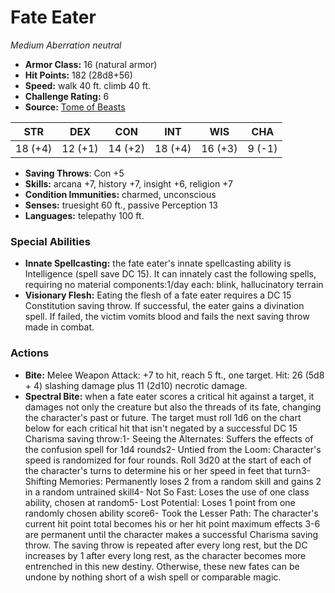 # Fate Eater

*Medium* *Aberration* *neutral*

- **Armor Class:** 16 (natural armor)
- **Hit Points:** 182 (28d8+56)
- **Speed:** walk 40 ft. climb 40 ft.
- **Challenge Rating:** 6
- **Source:** [Tome of Beasts](https://koboldpress.com/kpstore/product/tome-of-beasts-for-5th-edition-print/)

| STR | DEX | CON | INT | WIS | CHA |
| --- | --- | --- | --- | --- | --- |
| 18 (+4) | 12 (+1) | 14 (+2) | 18 (+4) | 16 (+3) | 9 (-1) |

- **Saving Throws**: Con +5
- **Skills:** arcana +7, history +7, insight +6, religion +7
- **Condition Immunities:** charmed, unconscious
- **Senses:** truesight 60 ft., passive Perception 13
- **Languages:** telepathy 100 ft.
### Special Abilities
- **Innate Spellcasting:** the fate eater's innate spellcasting ability is Intelligence (spell save DC 15). It can innately cast the following spells, requiring no material components:1/day each: blink, hallucinatory terrain
- **Visionary Flesh:** Eating the flesh of a fate eater requires a DC 15 Constitution saving throw. If successful, the eater gains a divination spell. If failed, the victim vomits blood and fails the next saving throw made in combat.
### Actions
- **Bite:** Melee Weapon Attack: +7 to hit, reach 5 ft., one target. Hit: 26 (5d8 + 4) slashing damage plus 11 (2d10) necrotic damage.
- **Spectral Bite:** when a fate eater scores a critical hit against a target, it damages not only the creature but also the threads of its fate, changing the character's past or future. The target must roll 1d6 on the chart below for each critical hit that isn't negated by a successful DC 15 Charisma saving throw:1- Seeing the Alternates: Suffers the effects of the confusion spell for 1d4 rounds2- Untied from the Loom: Character's speed is randomized for four rounds. Roll 3d20 at the start of each of the character's turns to determine his or her speed in feet that turn3- Shifting Memories: Permanently loses 2 from a random skill and gains 2 in a random untrained skill4- Not So Fast: Loses the use of one class ability, chosen at random5- Lost Potential: Loses 1 point from one randomly chosen ability score6- Took the Lesser Path: The character's current hit point total becomes his or her hit point maximum effects 3-6 are permanent until the character makes a successful Charisma saving throw. The saving throw is repeated after every long rest, but the DC increases by 1 after every long rest, as the character becomes more entrenched in this new destiny. Otherwise, these new fates can be undone by nothing short of a wish spell or comparable magic.
